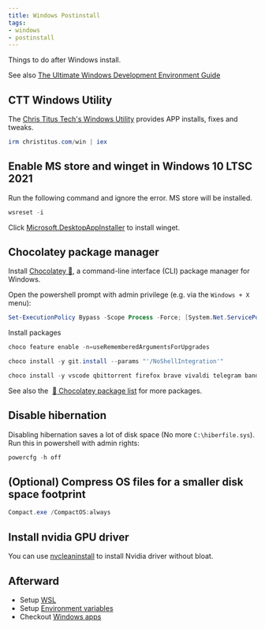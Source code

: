 ```yaml
---
title: Windows Postinstall
tags:
- windows
- postinstall
---
```


Things to do after Windows install.

See also [The Ultimate Windows Development Environment Guide](https://unicorn-utterances.com/posts/ultimate-windows-development-environment-guide)

## CTT Windows Utility

The [Chris Titus Tech's Windows Utility](https://github.com/ChrisTitusTech/winutil) provides APP installs, fixes and tweaks.

```powershell
irm christitus.com/win | iex
```

## Enable MS store and winget in Windows 10 LTSC 2021

Run the following command and ignore the error. MS store will be installed.

```powershell
wsreset -i
```

Click [Microsoft.DesktopAppInstaller](https://apps.microsoft.com/detail/9nblggh4nns1?rtc=1&hl=zh-tw&gl=TW#activetab=pivot:overviewtab) to install winget.

## Chocolatey package manager

Install [Chocolatey 🍫](https://chocolatey.org/), a command-line interface (CLI) package manager for Windows.

Open the powershell prompt with admin privilege (e.g. via the `Windows + X` menu):

```powershell
Set-ExecutionPolicy Bypass -Scope Process -Force; [System.Net.ServicePointManager]::SecurityProtocol = [System.Net.ServicePointManager]::SecurityProtocol -bor 3072; iex ((New-Object System.Net.WebClient).DownloadString('https://community.chocolatey.org/install.ps1'))
```

Install packages

```powershell
choco feature enable -n=useRememberedArgumentsForUpgrades

choco install -y git.install --params "'/NoShellIntegration'"

choco install -y vscode qbittorrent firefox brave vivaldi telegram bandizip nanazip honeyview potplayer lavfilters yt-dlp ffmpeg crystaldiskinfo crystaldiskmark directx vcredist-all sudo starship obsidian nerd-fonts-firacode nerd-fonts-hack github-desktop
```

See also the  [🍫 Chocolatey package list](https://chocolatey.org/packages) for more packages.

## Disable hibernation

Disabling hibernation saves a lot of disk space (No more `C:\hiberfile.sys`). Run this in powershell with admin rights:

```powershell
powercfg -h off
```

## (Optional) Compress OS files for a smaller disk space footprint

```powershell
Compact.exe /CompactOS:always
```

## Install nvidia GPU driver

You can use [nvcleaninstall](https://www.techpowerup.com/download/techpowerup-nvcleanstall/) to install Nvidia driver without bloat.

## Afterward

+ Setup [WSL](./WSL2.md)
+ Setup [Environment variables](./windows-environment-variables.md)
+ Checkout [Windows apps](../windows/index.md)
